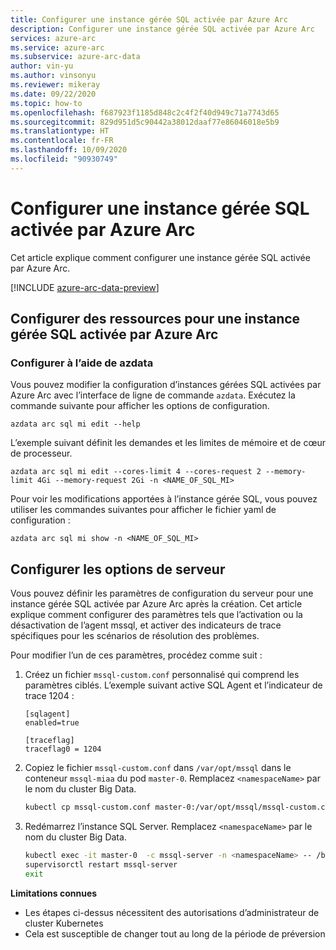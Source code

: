 ```yaml
---
title: Configurer une instance gérée SQL activée par Azure Arc
description: Configurer une instance gérée SQL activée par Azure Arc
services: azure-arc
ms.service: azure-arc
ms.subservice: azure-arc-data
author: vin-yu
ms.author: vinsonyu
ms.reviewer: mikeray
ms.date: 09/22/2020
ms.topic: how-to
ms.openlocfilehash: f687923f1185d848c2c4f2f40d949c71a7743d65
ms.sourcegitcommit: 829d951d5c90442a38012daaf77e86046018e5b9
ms.translationtype: HT
ms.contentlocale: fr-FR
ms.lasthandoff: 10/09/2020
ms.locfileid: "90930749"
---
```

# <a name="configure-azure-arc-enabled-sql-managed-instance"></a>Configurer une instance gérée SQL activée par Azure Arc

Cet article explique comment configurer une instance gérée SQL activée par Azure Arc.

[!INCLUDE [azure-arc-data-preview](../../../includes/azure-arc-data-preview.md)]

## <a name="configure-resources-for-azure-arc-enabled-sql-managed-instance"></a>Configurer des ressources pour une instance gérée SQL activée par Azure Arc

### <a name="configure-using-azdata"></a>Configurer à l’aide de azdata

Vous pouvez modifier la configuration d’instances gérées SQL activées par Azure Arc avec l’interface de ligne de commande `azdata`. Exécutez la commande suivante pour afficher les options de configuration. 

```
azdata arc sql mi edit --help
```

L’exemple suivant définit les demandes et les limites de mémoire et de cœur de processeur.

```
azdata arc sql mi edit --cores-limit 4 --cores-request 2 --memory-limit 4Gi --memory-request 2Gi -n <NAME_OF_SQL_MI>
```

Pour voir les modifications apportées à l’instance gérée SQL, vous pouvez utiliser les commandes suivantes pour afficher le fichier yaml de configuration :

```
azdata arc sql mi show -n <NAME_OF_SQL_MI>
```

## <a name="configure-server-options"></a>Configurer les options de serveur

Vous pouvez définir les paramètres de configuration du serveur pour une instance gérée SQL activée par Azure Arc après la création. Cet article explique comment configurer des paramètres tels que l’activation ou la désactivation de l’agent mssql, et activer des indicateurs de trace spécifiques pour les scénarios de résolution des problèmes.

Pour modifier l’un de ces paramètres, procédez comme suit :

1. Créez un fichier `mssql-custom.conf` personnalisé qui comprend les paramètres ciblés. L’exemple suivant active SQL Agent et l’indicateur de trace 1204 :

   ```
   [sqlagent]
   enabled=true
   
   [traceflag]
   traceflag0 = 1204
   ```

1. Copiez le fichier `mssql-custom.conf` dans `/var/opt/mssql` dans le conteneur `mssql-miaa` du pod `master-0`. Remplacez `<namespaceName>` par le nom du cluster Big Data.

   ```bash
   kubectl cp mssql-custom.conf master-0:/var/opt/mssql/mssql-custom.conf -c mssql-server -n <namespaceName>
   ```

1. Redémarrez l’instance SQL Server.  Remplacez `<namespaceName>` par le nom du cluster Big Data.

   ```bash
   kubectl exec -it master-0  -c mssql-server -n <namespaceName> -- /bin/bash
   supervisorctl restart mssql-server
   exit
   ```


**Limitations connues**
- Les étapes ci-dessus nécessitent des autorisations d’administrateur de cluster Kubernetes
- Cela est susceptible de changer tout au long de la période de préversion
